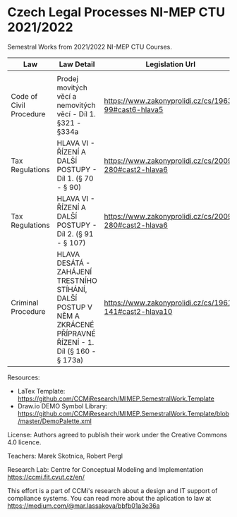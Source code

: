 # Czech Legal Processes NI-MEP CTU 2021/2022

Semestral Works from 2021/2022 NI-MEP CTU Courses. 

| Law | Law Detail  | Legislation Url | Author |
| -- | ------------- | ------------- | ------------- |
|  |  |  |  |
| Code of Civil Procedure | Prodej movitých věcí a nemovitých věcí - Díl 1. §321 - §334a | https://www.zakonyprolidi.cz/cs/1963-99#cast6-hlava5 | Holý Viktor |
| Tax Regulations | HLAVA VI - ŘÍZENÍ A DALŠÍ POSTUPY - Díl 1. (§ 70 - § 90) |	https://www.zakonyprolidi.cz/cs/2009-280#cast2-hlava6 | Martínková Jana |
| Tax Regulations | HLAVA VI - ŘÍZENÍ A DALŠÍ POSTUPY - Díl 2. (§ 91 - § 107) | https://www.zakonyprolidi.cz/cs/2009-280#cast2-hlava6 | Matoušek Daniel |
| Criminal Procedure | 	HLAVA DESÁTÁ - ZAHÁJENÍ TRESTNÍHO STÍHÁNÍ, DALŠÍ POSTUP V NĚM A ZKRÁCENÉ PŘÍPRAVNÉ ŘÍZENÍ - 1. Díl (§ 160 - § 173a) | https://www.zakonyprolidi.cz/cs/1961-141#cast2-hlava10 | 	Starůstka Jan |


Resources: 
- LaTex Template: https://github.com/CCMiResearch/MIMEP.SemestralWork.Template
- Draw.io DEMO Symbol Library: https://github.com/CCMiResearch/MIMEP.SemestralWork.Template/blob/master/DemoPalette.xml

License: Authors agreed to publish their work under the Creative Commons 4.0 licence.  

Teachers: Marek Skotnica, Robert Pergl 

Research Lab: Centre for Conceptual Modeling and Implementation https://ccmi.fit.cvut.cz/en/

This effort is a part of CCMi's research about a design and IT support of compliance systems. You can read more about the aplication to law at https://medium.com/@mar.lassakova/bbfb01a3e36a 
